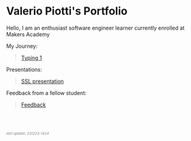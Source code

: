 # Valerio Piotti's Portfolio

Hello, I am an enthusiast software engineer learner currently enrolled at Makers Academy

My Journey:
><a href="https://youtu.be/oOkGwmqWoqs">Typing 1</a>

Presentations:
><a href="res/ssl_presentation.pdf">SSL presentation</a>

Feedback from a fellow student:
><a href="res/fellow_student_feedback.md">Feedback</a>


<br><br>
<p style="font-style: italic; color: gray; font-size: 7pt">last update: 231223-1424</p>
